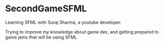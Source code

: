 # SecondGameSFML
Learning SFML with Suraj Sharma, a youtube developer.

Trying to improve my knowledge about game dev, and getting prepared to game jams that will be using SFML